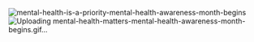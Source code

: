 
![mental-health-is-a-priority-mental-health-awareness-month-begins](https://github.com/user-attachments/assets/c0c07c74-b665-4edc-b7fc-80423fde5500)
![Uploading mental-health-matters-mental-health-awareness-month-begins.gif…]()
